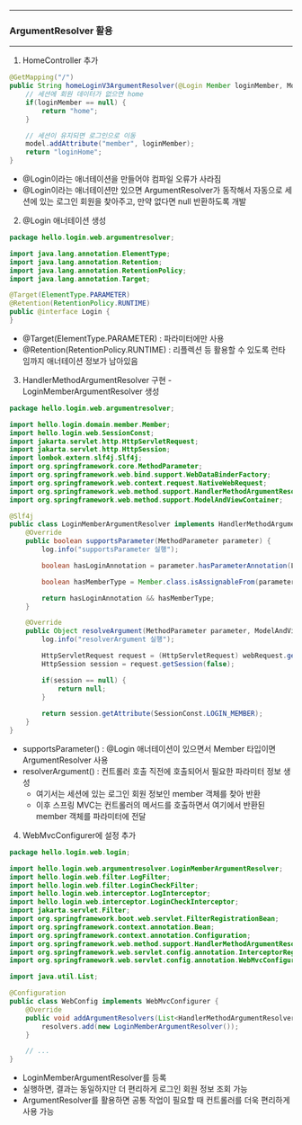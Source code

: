 -----
### ArgumentResolver 활용
-----
1. HomeController 추가
```java
@GetMapping("/")
public String homeLoginV3ArgumentResolver(@Login Member loginMember, Model model) {
    // 세션에 회원 데이터가 없으면 home
    if(loginMember == null) {
        return "home";
    }

    // 세션이 유지되면 로그인으로 이동
    model.addAttribute("member", loginMember);
    return "loginHome";
}
```
  - @Login이라는 애너테이션을 만들어야 컴파일 오류가 사라짐
  - @Login이라는 애너테이션만 있으면 ArgumentResolver가 동작해서 자동으로 세션에 있는 로그인 회원을 찾아주고, 만약 없다면 null 반환하도록 개발

2. @Login 애너테이션 생성
```java
package hello.login.web.argumentresolver;

import java.lang.annotation.ElementType;
import java.lang.annotation.Retention;
import java.lang.annotation.RetentionPolicy;
import java.lang.annotation.Target;

@Target(ElementType.PARAMETER)
@Retention(RetentionPolicy.RUNTIME)
public @interface Login {
}
```
  - @Target(ElementType.PARAMETER) : 파라미터에만 사용
  - @Retention(RetentionPolicy.RUNTIME) : 리플렉션 등 활용할 수 있도록 런타임까지 애너테이션 정보가 남아있음

3. HandlerMethodArgumentResolver 구현 - LoginMemberArgumentResolver 생성
```java
package hello.login.web.argumentresolver;

import hello.login.domain.member.Member;
import hello.login.web.SessionConst;
import jakarta.servlet.http.HttpServletRequest;
import jakarta.servlet.http.HttpSession;
import lombok.extern.slf4j.Slf4j;
import org.springframework.core.MethodParameter;
import org.springframework.web.bind.support.WebDataBinderFactory;
import org.springframework.web.context.request.NativeWebRequest;
import org.springframework.web.method.support.HandlerMethodArgumentResolver;
import org.springframework.web.method.support.ModelAndViewContainer;

@Slf4j
public class LoginMemberArgumentResolver implements HandlerMethodArgumentResolver {
    @Override
    public boolean supportsParameter(MethodParameter parameter) {
        log.info("supportsParameter 실행");

        boolean hasLoginAnnotation = parameter.hasParameterAnnotation(Login.class);

        boolean hasMemberType = Member.class.isAssignableFrom(parameter.getParameterType());

        return hasLoginAnnotation && hasMemberType;
    }

    @Override
    public Object resolveArgument(MethodParameter parameter, ModelAndViewContainer mavContainer, NativeWebRequest webRequest, WebDataBinderFactory binderFactory) throws Exception {
        log.info("resolverArgument 실행");

        HttpServletRequest request = (HttpServletRequest) webRequest.getNativeRequest();
        HttpSession session = request.getSession(false);

        if(session == null) {
            return null;
        }
        
        return session.getAttribute(SessionConst.LOGIN_MEMBER);
    }
}
```
  - supportsParameter() : @Login 애너테이션이 있으면서 Member 타입이면 ArgumentResolver 사용
  - resolverArgument() : 컨트롤러 호출 직전에 호출되어서 필요한 파라미터 정보 생성
    + 여기서는 세션에 있는 로그인 회원 정보인 member 객체를 찾아 반환
    + 이후 스프링 MVC는 컨트롤러의 메서드를 호출하면서 여기에서 반환된 member 객체를 파라미터에 전달

4. WebMvcConfigurer에 설정 추가
```java
package hello.login.web.login;

import hello.login.web.argumentresolver.LoginMemberArgumentResolver;
import hello.login.web.filter.LogFilter;
import hello.login.web.filter.LoginCheckFilter;
import hello.login.web.interceptor.LogInterceptor;
import hello.login.web.interceptor.LoginCheckInterceptor;
import jakarta.servlet.Filter;
import org.springframework.boot.web.servlet.FilterRegistrationBean;
import org.springframework.context.annotation.Bean;
import org.springframework.context.annotation.Configuration;
import org.springframework.web.method.support.HandlerMethodArgumentResolver;
import org.springframework.web.servlet.config.annotation.InterceptorRegistry;
import org.springframework.web.servlet.config.annotation.WebMvcConfigurer;

import java.util.List;

@Configuration
public class WebConfig implements WebMvcConfigurer {
    @Override
    public void addArgumentResolvers(List<HandlerMethodArgumentResolver> resolvers) {
        resolvers.add(new LoginMemberArgumentResolver());
    }

    // ...
}
```
  - LoginMemberArgumentResolver를 등록
  - 실행하면, 결과는 동일하지만 더 편리하게 로그인 회원 정보 조회 가능
  - ArgumentResolver를 활용하면 공통 작업이 필요할 때 컨트롤러를 더욱 편리하게 사용 가능

